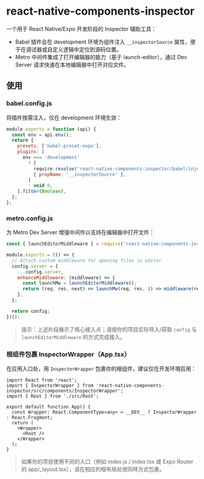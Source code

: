 # react-native-components-inspector

一个用于 React Native/Expo 开发阶段的 Inspector 辅助工具：
- Babel 插件会在 development 环境为组件注入 `__inspectorSource` 属性，便于在调试器或自定义逻辑中定位到源码位置。
- Metro 中间件集成了打开编辑器的能力（基于 launch-editor），通过 Dev Server 请求快速在本地编辑器中打开对应文件。

## 使用

### babel.config.js

将插件按需注入，仅在 development 环境生效：

```js
module.exports = function (api) {
  const env = api.env();
  return {
    presets: ['babel-preset-expo'],
    plugins: [
      env === 'development'
        ? [
          require.resolve('react-native-components-inspector/babel/injectInspectorSource'),
          { propName: '__inspectorSource' },
        ]
        : void 0,
    ].filter(Boolean),
  };
};
```

### metro.config.js

为 Metro Dev Server 增强中间件以支持在编辑器中打开文件：

```js
const { launchEditorMiddleware } = require('react-native-components-inspector/scripts/launchEditorMiddleware');

module.exports = (() => {
  // Attach custom middleware for opening files in editor
  config.server = {
    ...config.server,
    enhanceMiddleware: (middleware) => {
      const launchMw = launchEditorMiddleware();
      return (req, res, next) => launchMw(req, res, () => middleware(req, res, next));
    },
  };

  return config;
})();
```

> 提示：上述片段展示了核心接入点；请按你的项目实际导入/获取 `config` 与 `launchEditorMiddleware` 的方式完成接入。

### 根组件包裹 InspectorWrapper（App.tsx）

在应用入口处，用 `InspectorWrapper` 包裹你的根组件，建议仅在开发环境启用：

```tsx
import React from 'react';
import { InspectorWrapper } from 'react-native-components-inspector/src/components/InspectorWrapper';
import { Root } from './src/Root';

export default function App() {
  const Wrapper: React.ComponentType<any> = __DEV__ ? InspectorWrapper : React.Fragment;
  return (
    <Wrapper>
      <Root />
    </Wrapper>
  );
}
```

> 如果你的项目使用不同的入口（例如 index.js / index.tsx 或 Expo Router 的 app/_layout.tsx），请在相应的根布局处按同样方式包裹。

